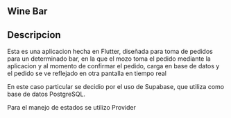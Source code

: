 <h2>Wine Bar</h2>

## Descripcion

<p>Esta es una aplicacion hecha en Flutter, diseñada para toma de pedidos para un determinado bar, en la que el mozo toma el pedido mediante la aplicacion
y al momento de confirmar el pedido, carga en base de datos y el pedido se ve reflejado en otra pantalla en tiempo real</p>

<p>En este caso particular se decidio por el uso de Supabase, que utiliza como base de datos PostgreSQL.</p>

<p>Para el manejo de estados se utilizo Provider</p>
